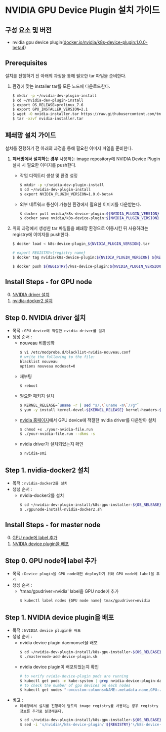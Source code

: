 
# NVIDIA GPU Device Plugin 설치 가이드

## 구성 요소 및 버전
* nvidia gpu device plugin([docker.io/nvidia/k8s-device-plugin:1.0.0-beta4](https://hub.docker.com/layers/nvidia/k8s-device-plugin/1.0.0-beta4/images/sha256-76c08ab2780e88142384c6d9da48dae1788555273a5429a3eb67ed68a9bc358a?context=explore))

## Prerequisites
설치를 진행하기 전 아래의 과정을 통해 필요한 tar 파일을 준비한다.
1. 환경에 맞는 installer tar를 모든 노드에 다운로드한다.
    ```bash
    $ mkdir -p ~/nvidia-dev-plugin-install
    $ cd ~/nvidia-dev-plugin-install
    $ export OS_RELEASE=prolinux_7.6
    $ export GPU_INSTALLER_VERSION=2.1
    $ wget -O nvidia-installer.tar https://raw.githubusercontent.com/tmax-cloud/hypercloud-install-guide/master/Pod_GPU%20plugin/NVIDIA%20Device%20Plugin/k8s-gpu-installer-${OS_RELEASE}-v${GPU_INSTALLER_VERSION}.tar
    $ tar -xzvf nvidia-installer.tar
    ```

## 폐쇄망 설치 가이드
설치를 진행하기 전 아래의 과정을 통해 필요한 이미지 파일을 준비한다.
1. **폐쇄망에서 설치하는 경우** 사용하는 image repository에 NVIDIA Device Plugin 설치 시 필요한 이미지를 push한다.
    * 작업 디렉토리 생성 및 환경 설정
        ```bash
        $ mkdir -p ~/nvidia-dev-plugin-install
        $ cd ~/nvidia-dev-plugin-install
        $ export NVIDIA_PLUGIN_VERSION=1.0.0-beta4
        ```
    * 외부 네트워크 통신이 가능한 환경에서 필요한 이미지를 다운받는다.
        ```bash
        $ docker pull nvidia/k8s-device-plugin:${NVIDIA_PLUGIN_VERSION}
        $ docker save nvidia/k8s-device-plugin:${NVIDIA_PLUGIN_VERSION} > k8s-device-plugin_${NVIDIA_PLUGIN_VERSION}.tar
        ```

2. 위의 과정에서 생성한 tar 파일들을 폐쇄망 환경으로 이동시킨 뒤 사용하려는 registry에 이미지를 push한다.
    ```bash
    $ docker load < k8s-device-plugin_${NVIDIA_PLUGIN_VERSION}.tar

    # export REGISTRY={registry name}
    $ docker tag nvidia/k8s-device-plugin:${NVIDIA_PLUGIN_VERSION} ${REGISTRY}/k8s-device-plugin:${NVIDIA_PLUGIN_VERSION}

    $ docker push ${REGISTRY}/k8s-device-plugin:${NVIDIA_PLUGIN_VERSION}
    ```

## Install Steps - for GPU node
0. [NVIDIA driver 설치](#Step-0.-NVIDIA-driver-설치)
1. [nvidia-docker2 설치](#Step-1.-nvidia-docker2-설치)

## Step 0. NVIDIA driver 설치
* 목적 : `GPU device에 적절한 nvidia driver를 설치`
* 생성 순서 : 
    * nouveau 비활성화
        ```bash
        $ vi /etc/modprobe.d/blacklist-nvidia-nouveau.conf
        # write the following to the file:
        blacklist nouveau
        options nouveau modeset=0
        ```
    * 재부팅
        ```bash
        $ reboot
        ```
    * 필요한 패키지 설치
        ```bash
        $ KERNEL_RELEASE=`uname -r | sed "s/.\`uname -m\`//g"`
        $ yum -y install kernel-devel-${KERNEL_RELEASE} kernel-headers-${KERNEL_RELEASE} gcc make dkms jq
        ```
    * [nvidia 홈페이지](https://www.nvidia.co.kr/Download/index.aspx)에서 GPU device에 적절한 nvidia driver를 다운받아 설치
        ```bash
        $ chmod +x ./your-nvidia-file.run
        $ ./your-nvidia-file.run --dkms -s
        ```
    * nvidia driver가 설치되었는지 확인
        ```bash
        $ nvidia-smi
        ```

## Step 1. nvidia-docker2 설치
* 목적 : `nvidia-docker2를 설치`
* 생성 순서 : 
    * nvidia-docker2를 설치
        ```bash
        $ cd ~/nvidia-dev-plugin-install/k8s-gpu-installer-${OS_RELEASE}-v${GPU_INSTALLER_VERSION}/
        $ ./gpunode-install-nvidia-docker2.sh
        ```

## Install Steps - for master node
0. [GPU node에 label 추가](#Step-0.-GPU-node에-label-추가)
1. [NVIDIA device plugin을 배포](#Step-1.-NVIDIA-device-plugin을-배포)

## Step 0. GPU node에 label 추가
* 목적 : `Device plugin을 GPU node에만 deploy하기 위해 GPU node에 label을 추가`
* 생성 순서 : 
    * 'tmax/gpudriver=nvidia' label을 GPU node에 추가
        ```bash
        $ kubectl label nodes {GPU node name} tmax/gpudriver=nvidia
        ```
## Step 1. NVIDIA device plugin을 배포
* 목적 : `NVIDIA device plugin을 배포`
* 생성 순서 : 
    * nvidia device plugin daemonset을 배포
        ```bash
        $ cd ~/nvidia-dev-plugin-install/k8s-gpu-installer-${OS_RELEASE}-v${GPU_INSTALLER_VERSION}/
        $ ./masternode-add-device-plugin.sh
        ```
    * nvidia device plugin이 배포되었는지 확인
        ```bash
        # to verify nvidia-device-plugin pods are running
        $ kubectl get pods -n kube-system | grep nvidia-device-plugin-daemonset
        # to check the number of gpu devices on each nodes
        $ kubectl get nodes "-o=custom-columns=NAME:.metadata.name,GPU:.status.allocatable.nvidia\.com/gpu"
        ```
* 비고 :
    * `폐쇄망에서 설치를 진행하여 별도의 image registry를 사용하는 경우 registry 정보를 추가로 설정해준다.`
        ```bash
        $ cd ~/nvidia-dev-plugin-install/k8s-gpu-installer-${OS_RELEASE}-v${GPU_INSTALLER_VERSION}/
        $ sed -i 's/nvidia\/k8s-device-plugin/'${REGISTRY}'\/k8s-device-plugin/g' nvidia-device-plugin-daemonset.yml
        ```